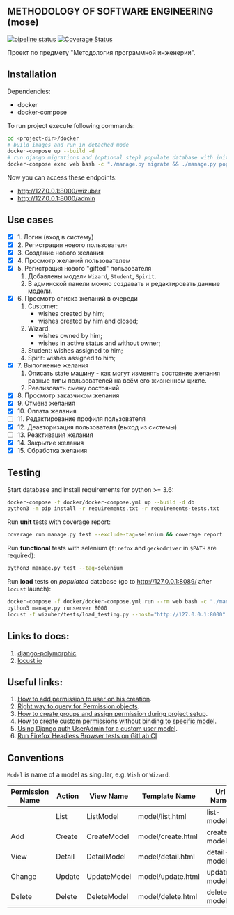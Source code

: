 ## METHODOLOGY OF SOFTWARE ENGINEERING (mose)

[![pipeline status](https://gitlab.com/artslob/mose/badges/master/pipeline.svg)](https://gitlab.com/artslob/mose/commits/master)
[![Coverage Status](https://coveralls.io/repos/gitlab/artslob/mose/badge.svg?branch=HEAD)](https://coveralls.io/gitlab/artslob/mose?branch=HEAD)

Проект по предмету "Методология программной инженерии".

## Installation
Dependencies:
* docker
* docker-compose

To run project execute following commands:
```bash
cd <project-dir>/docker
# build images and run in detached mode
docker-compose up --build -d
# run django migrations and (optional step) populate database with initial data
docker-compose exec web bash -c "./manage.py migrate && ./manage.py populate_db"
```

Now you can access these endpoints:
* http://127.0.0.1:8000/wizuber
* http://127.0.0.1:8000/admin

## Use cases
- [x] 1\. Логин (вход в систему)
- [x] 2\. Регистрация нового пользователя
- [x] 3\. Создание нового желания
- [x] 4\. Просмотр желаний пользователем
- [x] 5\. Регистрация нового "gifted" пользователя
    1. Добавлены модели `Wizard`, `Student`, `Spirit`.
    2. В админской панели можно создавать и редактировать данные модели.
- [x] 6\. Просмотр списка желаний в очереди
    1. Customer: 
        * wishes created by him;
        * wishes created by him and closed;
    2. Wizard:
        * wishes owned by him;
        * wishes in active status and without owner;
    3. Student: wishes assigned to him;
    4. Spirit: wishes assigned to him;
- [x] 7\. Выполнение желания
    1. Описать state машину - как могут изменять состояние желания разные
    типы пользователей на всём его жизненном цикле.
    2. Реализовать смену состояний.
- [x] 8\. Просмотр заказчиком желания
- [x] 9\. Отмена желания
- [x] 10\. Оплата желания
- [ ] 11\. Редактирование профиля пользователя
- [x] 12\. Деавторизация пользователя (выход из системы)
- [ ] 13\. Реактивация желания
- [x] 14\. Закрытие желания
- [x] 15\. Обработка желания

## Testing
Start database and install requirements for python >= 3.6:
```bash
docker-compose -f docker/docker-compose.yml up --build -d db
python3 -m pip install -r requirements.txt -r requirements-tests.txt
```
Run **unit** tests with coverage report:
```bash
coverage run manage.py test --exclude-tag=selenium && coverage report
```
Run **functional** tests with selenium (`firefox` and `geckodriver` in `$PATH` are required):
```bash
python3 manage.py test --tag=selenium
```
Run **load** tests on _populated_ database (go to http://127.0.0.1:8089/ after `locust` launch):
```bash
docker-compose -f docker/docker-compose.yml run --rm web bash -c "./manage.py migrate && ./manage.py populate_db"
python3 manage.py runserver 8000
locust -f wizuber/tests/load_testing.py --host="http://127.0.0.1:8000"
```

## Links to docs:
1. [django-polymorphic](https://django-polymorphic.readthedocs.io)
2. [locust.io](https://docs.locust.io/)

## Useful links:
1. [How to add permission to user on his creation](https://stackoverflow.com/questions/31334332/giving-default-permissions-or-a-default-group-to-new-users).
2. [Right way to query for Permission objects](https://stackoverflow.com/questions/46560651/django-why-is-a-permissions-code-name-different-from-checking-if-it-has-a-permis).
3. [How to create groups and assign permission during project setup](https://stackoverflow.com/questions/42743825/how-to-create-groups-and-assign-permission-during-project-setup-in-django).
4. [How to create custom permissions without binding to specific model](https://stackoverflow.com/questions/13932774).
5. [Using Django auth UserAdmin for a custom user model](https://stackoverflow.com/questions/15012235/using-django-auth-useradmin-for-a-custom-user-model).
6. [Run Firefox Headless Browser tests on GitLab CI](https://grauwoelfchen.at/posts/run-firefox-headless-browser-tests-on-gitlab-ci/)

## Conventions
`Model` is name of a model as singular, e.g. `Wish` or `Wizard`.

| Permission Name | Action | View Name   | Template Name     | Url Name     |
| --------------- | ------ | ----------- | ----------------- | ------------ |
|                 | List   | ListModel   | model/list.html   | list-model   |
| Add             | Create | CreateModel | model/create.html | create-model |
| View            | Detail | DetailModel | model/detail.html | detail-model |
| Change          | Update | UpdateModel | model/update.html | update-model |
| Delete          | Delete | DeleteModel | model/delete.html | delete-model |
